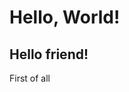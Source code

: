 <html>
  <head>
  </head>
  <body>
    <h1>Hello, World!</h1>
	<h2>Hello friend!</h2>
   <p>First of all<p/>
  </body>
</html>